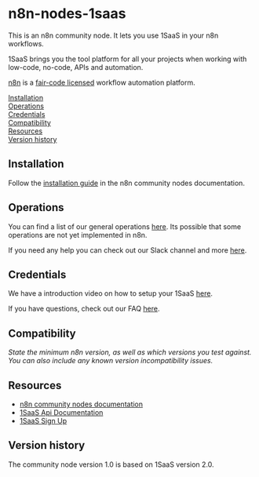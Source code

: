 # n8n-nodes-1saas

This is an n8n community node. It lets you use 1SaaS in your n8n workflows.

1SaaS brings you the tool platform for all your projects when working with low-code, no-code, APIs and automation.

[n8n](https://n8n.io/) is a [fair-code licensed](https://docs.n8n.io/reference/license/) workflow automation platform.

[Installation](#installation)  
[Operations](#operations)  
[Credentials](#credentials)  <!-- delete if no auth needed -->  
[Compatibility](#compatibility)  
[Resources](#resources)  
[Version history](#version-history)  <!-- delete if not using this section -->  

## Installation

Follow the [installation guide](https://docs.n8n.io/integrations/community-nodes/installation/) in the n8n community nodes documentation.

## Operations

You can find a list of our general operations [here](https://documenter.getpostman.com/view/18297710/UVkntwBv). Its possible that some operations are not yet implemented in n8n.

If you need any help you can check out our Slack channel and more [here](https://docs.1saas.co/start/help).

## Credentials

We have a introduction video on how to setup your 1SaaS [here](https://docs.1saas.co/).

If you have questions, check out our FAQ [here](https://docs.1saas.co/start).

## Compatibility

_State the minimum n8n version, as well as which versions you test against. You can also include any known version incompatibility issues._

## Resources

* [n8n community nodes documentation](https://docs.n8n.io/integrations/community-nodes/)
* [1SaaS Api Documentation](https://documenter.getpostman.com/view/18297710/UVkntwBv)
* [1SaaS Sign Up](https://www.1saas.co/)

## Version history

The community node version 1.0 is based on 1SaaS version 2.0.


